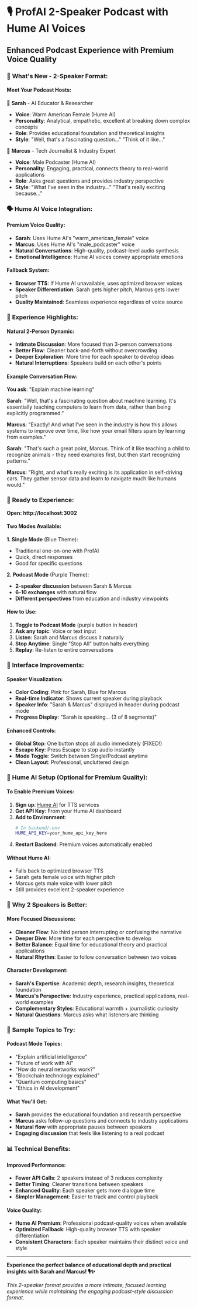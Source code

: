 # 🎙️ ProfAI 2-Speaker Podcast with Hume AI Voices

## Enhanced Podcast Experience with Premium Voice Quality

### 🎯 **What's New - 2-Speaker Format:**

#### **Meet Your Podcast Hosts:**

👩 **Sarah** - AI Educator & Researcher
- **Voice**: Warm American Female (Hume AI)
- **Personality**: Analytical, empathetic, excellent at breaking down complex concepts
- **Role**: Provides educational foundation and theoretical insights
- **Style**: "Well, that's a fascinating question..." "Think of it like..."

👨 **Marcus** - Tech Journalist & Industry Expert  
- **Voice**: Male Podcaster (Hume AI)
- **Personality**: Engaging, practical, connects theory to real-world applications
- **Role**: Asks great questions and provides industry perspective
- **Style**: "What I've seen in the industry..." "That's really exciting because..."

### 🗣️ **Hume AI Voice Integration:**

#### **Premium Voice Quality:**
- **Sarah**: Uses Hume AI's "warm_american_female" voice
- **Marcus**: Uses Hume AI's "male_podcaster" voice
- **Natural Conversations**: High-quality, podcast-level audio synthesis
- **Emotional Intelligence**: Hume AI voices convey appropriate emotions

#### **Fallback System:**
- **Browser TTS**: If Hume AI unavailable, uses optimized browser voices
- **Speaker Differentiation**: Sarah gets higher pitch, Marcus gets lower pitch
- **Quality Maintained**: Seamless experience regardless of voice source

### 🎪 **Experience Highlights:**

#### **Natural 2-Person Dynamic:**
- **Intimate Discussion**: More focused than 3-person conversations
- **Better Flow**: Cleaner back-and-forth without overcrowding
- **Deeper Exploration**: More time for each speaker to develop ideas
- **Natural Interruptions**: Speakers build on each other's points

#### **Example Conversation Flow:**
**You ask**: "Explain machine learning"

**Sarah**: "Well, that's a fascinating question about machine learning. It's essentially teaching computers to learn from data, rather than being explicitly programmed."

**Marcus**: "Exactly! And what I've seen in the industry is how this allows systems to improve over time, like how your email filters spam by learning from examples."

**Sarah**: "That's such a great point, Marcus. Think of it like teaching a child to recognize animals - they need examples first, but then start recognizing patterns."

**Marcus**: "Right, and what's really exciting is its application in self-driving cars. They gather sensor data and learn to navigate much like humans would."

### 🚀 **Ready to Experience:**

**Open: http://localhost:3002**

#### **Two Modes Available:**

**1. Single Mode** (Blue Theme):
- Traditional one-on-one with ProfAI
- Quick, direct responses
- Good for specific questions

**2. Podcast Mode** (Purple Theme):  
- **2-speaker discussion** between Sarah & Marcus
- **6-10 exchanges** with natural flow
- **Different perspectives** from education and industry viewpoints

#### **How to Use:**
1. **Toggle to Podcast Mode** (purple button in header)
2. **Ask any topic**: Voice or text input
3. **Listen**: Sarah and Marcus discuss it naturally
4. **Stop Anytime**: Single "Stop All" button halts everything
5. **Replay**: Re-listen to entire conversations

### 🎨 **Interface Improvements:**

#### **Speaker Visualization:**
- **Color Coding**: Pink for Sarah, Blue for Marcus
- **Real-time Indicator**: Shows current speaker during playback
- **Speaker Info**: "Sarah & Marcus" displayed in header during podcast mode
- **Progress Display**: "Sarah is speaking... (3 of 8 segments)"

#### **Enhanced Controls:**
- **Global Stop**: One button stops all audio immediately (FIXED!)
- **Escape Key**: Press Escape to stop audio instantly
- **Mode Toggle**: Switch between Single/Podcast anytime
- **Clean Layout**: Professional, uncluttered design

### 🔧 **Hume AI Setup** (Optional for Premium Quality):

#### **To Enable Premium Voices:**
1. **Sign up**: [Hume AI](https://hume.ai) for TTS services
2. **Get API Key**: From your Hume AI dashboard  
3. **Add to Environment**:
   ```bash
   # In backend/.env
   HUME_API_KEY=your_hume_api_key_here
   ```
4. **Restart Backend**: Premium voices automatically enabled

#### **Without Hume AI:**
- Falls back to optimized browser TTS
- Sarah gets female voice with higher pitch
- Marcus gets male voice with lower pitch
- Still provides excellent 2-speaker experience

### 🎯 **Why 2 Speakers is Better:**

#### **More Focused Discussions:**
- **Cleaner Flow**: No third person interrupting or confusing the narrative
- **Deeper Dive**: More time for each perspective to develop
- **Better Balance**: Equal time for educational theory and practical applications
- **Natural Rhythm**: Easier to follow conversation between two voices

#### **Character Development:**
- **Sarah's Expertise**: Academic depth, research insights, theoretical foundation
- **Marcus's Perspective**: Industry experience, practical applications, real-world examples
- **Complementary Styles**: Educational warmth + journalistic curiosity
- **Natural Questions**: Marcus asks what listeners are thinking

### 🎪 **Sample Topics to Try:**

#### **Podcast Mode Topics:**
- "Explain artificial intelligence"
- "Future of work with AI"
- "How do neural networks work?"
- "Blockchain technology explained"
- "Quantum computing basics"
- "Ethics in AI development"

#### **What You'll Get:**
- **Sarah** provides the educational foundation and research perspective
- **Marcus** asks follow-up questions and connects to industry applications
- **Natural flow** with appropriate pauses between speakers
- **Engaging discussion** that feels like listening to a real podcast

### 📊 **Technical Benefits:**

#### **Improved Performance:**
- **Fewer API Calls**: 2 speakers instead of 3 reduces complexity
- **Better Timing**: Cleaner transitions between speakers
- **Enhanced Quality**: Each speaker gets more dialogue time
- **Simpler Management**: Easier to track and control playback

#### **Voice Quality:**
- **Hume AI Premium**: Professional podcast-quality voices when available
- **Optimized Fallback**: High-quality browser TTS with speaker differentiation
- **Consistent Characters**: Each speaker maintains their distinct voice and style

---

**Experience the perfect balance of educational depth and practical insights with Sarah and Marcus! 🎙️✨**

*This 2-speaker format provides a more intimate, focused learning experience while maintaining the engaging podcast-style discussion format.*
